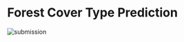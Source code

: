 # Forest Cover Type Prediction
![submission](https://user-images.githubusercontent.com/38406698/168072724-c3661333-c450-428c-9ac8-0f1310b19f8f.png)
